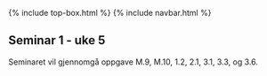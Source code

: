 {% include top-box.html %} <!-- Kode for å inkludere boksen på toppen av siden. Se _config.yml for å gjøre endringer. -->
{% include navbar.html %} <!-- Kode for navigasjonsmeny. Se navbar.html for å gjøre endringer. -->
<!-- Gjør endringer under her -->

## Seminar 1 - uke 5

Seminaret vil gjennomgå oppgave M.9, M.10, 1.2, 2.1, 3.1, 3.3, og 3.6. 
